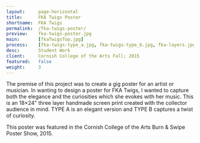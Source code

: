 ```yaml
---
layout:     page-horizontal
title:      FKA Twigs Poster
shortname:  FKA Twigs
permalink:  /fka-twigs-poster/
preview:    fka-twigs-poster.jpg
main:       [fkaTwigsTop.jpg]
process:    [fka-twigs-type_a.jpg, fka-twigs-type_b.jpg, fka-layers.jpg, fka-gold-detail.jpg, fka-held.jpg]
desc:       Student Work
client:     Cornish College of the Arts Fall; 2015
featured:   false
weight:     3
---
```


The premise of this project was to create a gig poster for an artist or musician. In wanting to design a poster for FKA Twigs, I wanted to capture both the elegance and the curiosities which she evokes with her music. This is an 18×24" three layer handmade screen print created with the collector audience in mind. TYPE A is an elegant version and TYPE B captures a twist of curiosity.

This poster was featured in the Cornish College of the Arts Burn & Swipe Poster Show, 2015.
